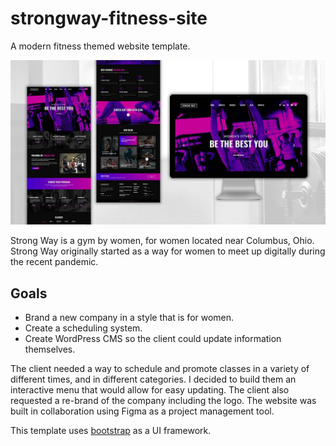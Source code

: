 # strongway-fitness-site
A modern fitness themed website template.

<img src="/assets/img/strongway-preview.jpg">

Strong Way is a gym by women, for women located near Columbus, Ohio. Strong Way originally started as a way for women to meet up digitally during the recent pandemic.

## Goals
- Brand a new company in a style that is for women.
- Create a scheduling system.
- Create WordPress CMS so the client could update information themselves.

The client needed a way to schedule and promote classes in a variety of different times, and in different categories. I decided to build them an interactive menu that would allow for easy updating. The client also requested a re-brand of the company including the logo. The website was built in collaboration using Figma as a project management tool.

This template uses [bootstrap](https://) as a UI framework.